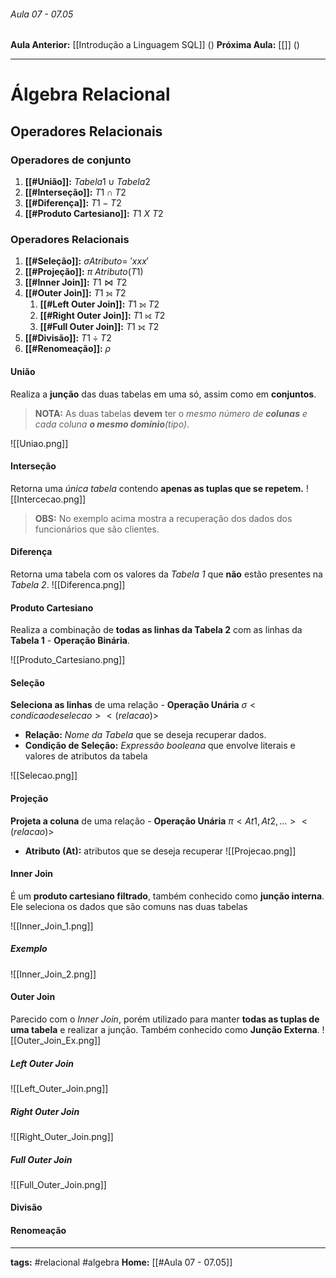 ###### Aula 07 - 07.05
**Aula Anterior:** [[Introdução a Linguagem SQL]] ()
**Próxima Aula:** [[]] ()

---
# Álgebra Relacional

## Operadores Relacionais
### Operadores de conjunto
1. **[[#União]]:** $Tabela1 \cup Tabela2$
2. **[[#Interseção]]:** $T1 \cap T2$
3. **[[#Diferença]]:** $T1 - T2$
4. **[[#Produto Cartesiano]]:** $T1$ $X$ $T2$
### Operadores Relacionais
1. **[[#Seleção]]:** $\sigma  Atributo =$ $'xxx'$
2. **[[#Projeção]]:** $\pi$  $Atributo(T1)$
3. **[[#Inner Join]]:** $T1 \Join T2$
4. **[[#Outer Join]]:** $T1$ $⟕$ $T2$
	1. **[[#Left Outer Join]]:** $T1$ $⟕$ $T2$
	2. **[[#Right Outer Join]]:** $T1$ $⟖$ $T2$
	3. **[[#Full Outer Join]]:** $T1$ $⟗$ $T2$
5. **[[#Divisão]]:** $T1 \div T2$
6. **[[#Renomeação]]:** $\rho$

#### União
Realiza a **junção** das duas tabelas em uma só, assim como em **conjuntos**.

> **NOTA:** As duas tabelas **devem** ter o *mesmo número de **colunas** e cada coluna **o mesmo domínio**(tipo)*.

![[Uniao.png]]

#### Interseção
Retorna uma *única tabela* contendo **apenas as tuplas que se repetem.**
![[Intercecao.png]]

> **OBS:** No exemplo acima mostra a recuperação dos dados dos funcionários que são clientes.

#### Diferença
Retorna uma tabela com os valores da *Tabela 1* que **não** estão presentes na *Tabela 2*.
![[Diferenca.png]]

#### Produto Cartesiano
Realiza a combinação de **todas as linhas da Tabela 2** com as linhas da **Tabela 1** - **Operação Binária**.

![[Produto_Cartesiano.png]]

#### Seleção
**Seleciona as linhas** de uma relação - **Operação Unária**
$\sigma <condicao de selecao> <(relacao)>$

- **Relação:** *Nome da Tabela* que se deseja recuperar dados.
- **Condição de Seleção:** *Expressão booleana* que envolve literais e valores de atributos da tabela

![[Selecao.png]]

#### Projeção
**Projeta a coluna** de uma relação - **Operação Unária**
$\pi <At1, At2,...> <(relacao)>$

- **Atributo (At):** atributos que se deseja recuperar 
![[Projecao.png]]

#### Inner Join
É um **produto cartesiano filtrado**, também conhecido como **junção interna**. Ele seleciona os dados que são comuns nas duas tabelas

![[Inner_Join_1.png]]

##### Exemplo
![[Inner_Join_2.png]]

#### Outer Join
Parecido com o *Inner Join*, porém utilizado para manter **todas as tuplas de uma tabela** e realizar a junção. Também conhecido como **Junção Externa**.
![[Outer_Join_Ex.png]]
##### Left Outer Join
![[Left_Outer_Join.png]]

##### Right Outer Join
![[Right_Outer_Join.png]]

##### Full Outer Join
![[Full_Outer_Join.png]]

#### Divisão


#### Renomeação

---
**tags:** #relacional #algebra
**Home:** [[#Aula 07 - 07.05]]